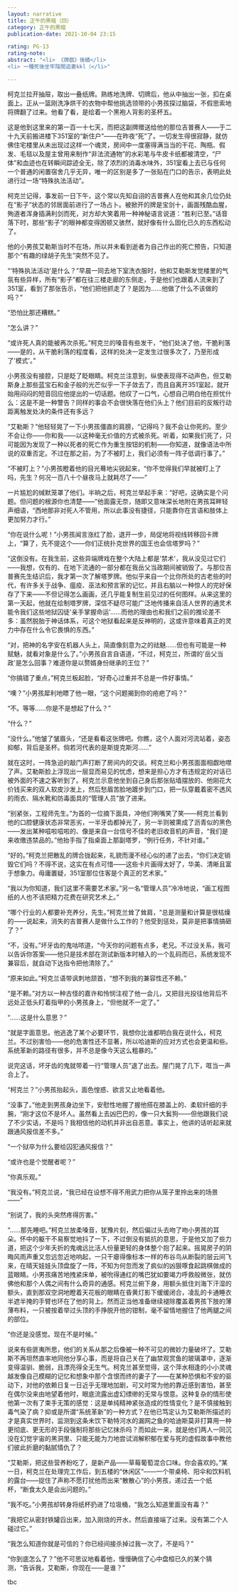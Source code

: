 ```yaml
---
layout: narrative
title: 正午的黑暗（四）
category: 正午的黑暗
publication-date: 2021-10-04 23:15

rating: PG-13
rating-note:
abstract: "<li> 《牌戲》後續</li>
<li> 一種死後坐牢陰間追妻kkl（</li>"

---
```


柯克兰拉开抽屉，取出一叠纸牌。熟练地洗牌、切牌后，他从中抽出一张，扣在桌面上。正从一篮刚洗净烘干的衣物中帮他挑选领带的小男孩探过脑袋，不假思索地将牌翻了过来。他看了看，是绘着一个黑袍人背影的圣杯五。

这是他到这里来的第一百一十七天，而把这副牌赠送给他的那位吉普赛人——于二十九天前搬进楼下351室的“新住户”——在昨夜“死”了。一切发生得很寂静，就仿佛住宅楼里从未出现过这样一个魂灵，房间中一度塞得满当当的干花、陶瓶、假发、毛毯以及屋主曾用来制作“非法流通物”的水彩笔与牛皮卡纸都被清空，“尸体”和血迹也在转瞬间踪迹全无，除了浓烈的消毒水味外，351室看上去已与任何一个普通的闲置宿舍几乎无异，唯一的区别是多了一张贴在门口的告示，表明此处进行过一场“特殊执法活动”。

柯克兰记得，事发前一日下午，这个常以先知自诩的吉普赛人在他和其余几位仍处在“影子”状态的邻居面前进行了一场占卜。被掀开的牌是宝剑十，画面残酷血腥，殉道者浑身插满利剑而死，对方却大笑着用一种神秘语言说道：“胜利已至。”话音落下时，那些“影子”的眼神都变得困顿又骇然，就好像有什么固化已久的东西松动了。

他的小男孩艾勒斯当时不在场，所以并未看到逝者为自己作出的死亡预告，只知道那个“有趣的绿胡子先生”突然不见了。

“'特殊执法活动'是什么？”早晨一同去地下室洗衣服时，他和艾勒斯发觉楼里的气氛有些异样，所有“影子”都在往三楼走廊的东侧走，于是他们也跟着人流来到了351室，看到了那张告示，“他们把他抓走了？是因为……他做了什么不该做的吗？”

“恐怕比那还糟糕。”

“怎么讲？”

“或许死人真的能被再次杀死。”柯克兰的嗓音有些发干，“他们处决了他，干脆利落——是的，从干脆利落的程度看，这样的处决一定发生过很多次了，乃至形成了'模式'。”

小男孩没有接腔，只是眨了眨眼睛。柯克兰注意到，纵使表现得不动声色，但艾勒斯身上那些蓝宝石和金子般的光芒似乎一下子敛去了，而且自离开351室起，就开始用闷闷的短音回应他提出的一切话题。他叹了一口气，心想自己明白他在担忧什么：这是不是一种警告？同样的事会不会很快落在他们头上？他们目前的反叛行动距离触发处决的条件还有多远？

“艾勒斯？”他轻轻晃了一下小男孩僵直的肩膀，“记得吗？我不会让你死的。至少不会让你——你和我——以这种毫无价值的方式被杀死。听着，如果我们死了，只可能因为发现了一种以死者的死亡作为重生按钮的机制——你知道，就像语法中所说的双重否定。不过在那之前，为了不被盯上，我们必须有一阵子低调行事了。”

“不被盯上？”小男孩瞪着他的目光蓦地尖锐起来，“你不觉得我们早就被盯上了吗，先生？何况一百八十个昼夜马上就耗尽了——”

一片尴尬的缄默笼罩了他们。半晌之后，柯克兰举起手来：“好吧，这确实是个问题。但问题的根源你也清楚——”他面露无奈，随即又意味深长地附在男孩耳畔轻声细语，“西地那非对死人不管用，所以此事没有捷径，只能靠你在言语和肢体上更加努力才行。”

“你在说什么呢！”小男孩闻言涨红了脸，退开一步，局促地将视线转移回卡牌上，“算了，先不提这个——你们正统扑克世界的国王也会信塔罗吗？”

“这倒没有。在我生前，这些异端牌戏在整个大陆上都是'禁术'，我从没见过它们——我想，仅有的、在地下流通的一部分都在我岳父当政期间被销毁了。与那位吉普赛先生结识后，我才第一次了解塔罗牌。他似乎来自一个比你所处的古老些的时代，有许多关于战争、瘟疫、巫法和预言家的记忆，并且右脑以一种惊人的完好保存了下来——不但记得怎么画画，还几乎能复制生前见过的任何图样。从来这里的第一天起，他就在绘制塔罗牌，深信不疑尽可能广泛地传播来自活人世界的通灵术能令我们这些地狱囚徒'亲手掌握命运'……而他的理由也和我们之前的推论差不多：虽然脱胎于神话体系，可这个地狱看起来是反神明的，这或许意味着真正的灵力中存在什么令它畏惧的东西。”

“对，把神的名字安在机器人头上，简直像刻意为之的祛魅……但也有可能是一种赋魅，就看对象是什么了。”小男孩自言自语道，“不过，柯克兰，所谓的'岳父当政'是怎么回事？难道你是以赘婿身份继承的王位？”

“你搞错了重点，”柯克兰板起脸，“好奇心过重并不总是一件好事情。”

“噢？”小男孩犀利地瞟了他一眼，“这个问题揭到你的疮疤了吗？”

“不。等等……你是不是想起了什么？”

“什么？”

“没什么。”他皱了皱眉头，“还是看看这张牌吧。你瞧，这个人面对河流站着，姿态抑郁，背后是圣杯。倘若河代表的是斯提克斯河……”

就在这时，一阵急迫的敲门声打断了房间内的交谈。柯克兰和小男孩面面相觑地噤了声。艾勒斯脸上浮现出一层显而易见的忧虑，想来是担心方才有违规定的对话已被外面的不速之客听到了。柯克兰示意他坐到自己身后那张贴墙摆放的、他刚花大价钱买来的双人软皮沙发上，然后愁眉苦脸地踱步到门口，把一队穿戴着密不透风的雨衣、隔水靴和防毒面具的“管理人员”放了进来。

“别紧张，工程师先生。”为首的一位摘下面具，冲他们咧嘴笑了笑——柯克兰看到他的口腔健康状态非常恶劣，一半牙齿都掉光了，另一半则被熏成了沥青似的黑色——发出某种嗞啦嗞啦的、像是来自一台信号不佳的老旧收音机的声音，“我们是来收缴违禁品的。”他抬手指了指桌面上那副塔罗，“例行任务，不针对谁。”

“好的。”柯克兰把散乱的牌合拢起来，礼貌而漫不经心似的递了出去，“你们决定销毁它们吗？不得不说，这实在有点可惜——这些卡片画得太好了，华美、清晰且富于想象力。毋庸置疑，351室那位住客是个真正的艺术家。”

“我以为你知道，我们这里不需要艺术家。”另一名“管理人员”冷冷地说，“画工程图纸的人也不该把精力花费在研究艺术上。”

“哪个行业的人都要补充养分，先生。”柯克兰耸了耸肩，“总是测量和计算是很枯燥的——说起来，消失的吉普赛人是做什么工作的？他受到惩处，莫非是把事情搞砸了？”

“不，没有。”坏牙齿的鬼咕哝道，“今天你的问题有点多，老兄。不过没关系，我可以告诉你答案——他只是技术部在测试新版本时植入的一个乱码而已，系统发现不兼容后，就自动下达指令把他清除了。”

“原来如此。”柯克兰语带讽刺地颔首，“想不到我的兼容性还不赖。”

“是不赖。”对方以一种古怪的嘉许和怜悯注视了他一会儿，又把目光投往他背后不远处正低头盯着指甲的小男孩身上，“但他就不一定了。”

“……这是什么意思？”

“就是字面意思。他逃逸了某个必要环节，我想你比谁都明白我在说什么，柯克兰。不过别害怕——他的危害性还不显著，所以哈迪斯的应对方式也会更温和些。系统革新的路径有很多，并不总是像今天这么粗暴的。”

说完这话，坏牙齿的鬼就带着一行“管理人员”退了出去。屋门晃了几下，哐当一声合上了。

“柯克兰？”小男孩抬起头，面色惶惑、欲言又止地看着他。

“没事了。”他走到男孩身边坐下，安慰性地握了握他搭在膝盖上的、柔软纤细的手腕，“刚才这位不是坏人。虽然看上去凶巴巴的，像一只大鬂狗——但他跟我们说了不少实话，不是吗？我相信他的动机并非出自恶意。事实上，他讲的话听起来就跟通风报信差不多。”

“一个狱卒为什么要给囚犯通风报信？”

“或许也是个觉醒者呢？”

“你真乐观。”

“我没有。”柯克兰说，“我已经在设想不得不用武力把你从笼子里拎出来的场景——”

“别说了，我的头突然疼得厉害。”

“……那先睡吧。”柯克兰放柔嗓音，犹豫片刻，然后偏过头去吻了吻小男孩的耳朵。怀中的躯干不易察觉地抖了一下，不过倒没有抵抗的意思，于是他又加了些力道，把这个少年夭折的鬼魂远比活人份量更轻的身体整个抱了起来。摇晃房子的阴晦风雨声重又忽远忽近地响起，一只干瘪得像标本一样的布谷鸟从断裂的层云间飞来，在晴天娃娃头顶盘旋了一阵，不知为何忽而发了疯似的凶狠啄食起跳棋做成的蓝眼睛。小男孩痛苦地拽紧床单，被吮得通红的嘴巴犹如要竭力呼救般微张，就仿佛他和那个人偶之间有什么奇异的通感。柯克兰俯下身，用额头抵住刘海下汗湿的额头，直到那双空洞地瞪着天花板的眼睛在昏黄灯影下缓缓闭合，凌乱的卡通睡衣半遮半掩的手臂也环在了他的背上。然而正当他准备继续褪除覆盖着男孩下肢的薄薄布料，一只被按着举过头顶的手挣脱开他的钳制，毫不留情地握住了他两腿之间的部位。

“你还是没感觉。现在不是时候。”

说来有些匪夷所思，他们的关系从那之后像被一种不可见的微妙力量破坏了。艾勒斯不再坦然直率地同他分享心事，而是将自己关在了幽禁观赏鱼的玻璃罩中，逐渐变得温驯、脆弱，且漂亮得全无生气。柯克兰甚至觉得，这个萍水相逢的小小灵魂越发像自己模糊的记忆和想象中那个含恨而终的妻子了——在某种恐惧和不安的驱动下，对他的依赖日复一日近乎无理地加剧，可又时常为他的靠近感到害怕，甚至在偶尔没来由地望着他时，眼底流露出虚幻缥缈的无常与恨意。这种复杂的情形使他第一次有了束手无策的感觉：这是单纯精神紧张造成的性情变化？是不慎接触到毒气染了病？抑或是所谓“系统革新”的一种方式？在他已笃定认为艾勒斯所描述的才是真实世界时，监测到这条未饮下勒特河水的漏网之鱼的哈迪斯莫非打算用一种更彻底、更无形的手段强制将那些记忆抹杀吗？而如此一来，就是他们两人一同沉没在幻觉宇宙的黑洞里、只能无能为力地尝试消解积郁在爱与死的虚假故事中教他们彼此折磨的黏腻情仇了？

“艾勒斯，把这些营养粉吃了，是新产品——草莓葡萄混合口味。你会喜欢的。”某一日，柯克兰在处理完工作后，到五楼的“休闲区”——一个带桌椅、阳伞和饮料机的露台——捉住了声称不愿打扰他而出来“散散心”的小男孩，递过去一个纸杯，“断食太久是会出问题的。”

“我不吃。”小男孩却转身将纸杯扔进了垃圾桶，“我怎么知道里面没有毒？”

“我把它从密封铁罐舀出来，加入刚烧的开水，然后直接端了过来。没有第二个人碰过它。”

“我怎么知道你就是可信的？你已经间接杀掉过我一次了，不是吗？”

“你到底怎么了？”他不可思议地看着他，慢慢确信了心中盘桓已久的某个猜测，“告诉我，艾勒斯，你现在——是谁？”

tbc
